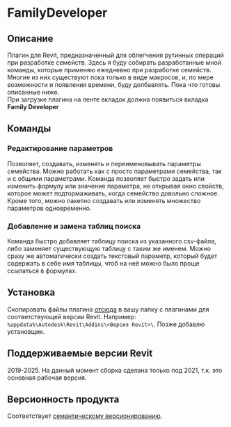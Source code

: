 # FamilyDeveloper
## Описание
Плагин для Revit, предназначенный для облегчения рутинных операций при разработке семейств. Здесь я буду собирать разработанные мной команды, которые применяю ежедневно при разработке семейств. Многие из них существуют пока только в виде макросов, и, по мере возможности и появления времени, буду долбавлять. Пока что готовы описанные ниже.\
При загрузке плагина на ленте вкладок должна появиться вкладка **Family Developer**
## Команды
### Редактирование параметров
Позволяет, создавать, изменять и переименовывать параметры семейства. Можно работать как с просто параметрами семейства, так и с общими параметрами. Команда позволяет быстро задать или изменить формулу или значение параметра, не открывая окно свойств, которое может подтормаживать, когда семейство довольно сложное. Кроме того, можно пакетно создавать или изменять множество параметров одновременно.
### Добавление и замена таблиц поиска
Команда быстро добавляет таблицу поиска из указанного csv-файла, либо заменяет существующую таблицу с таким же именем. Можно сразу же автоматически создать текстовый параметр, который будет содержать в себе имя таблицы, чтоб на неё можно было проще ссылаться в формулах.
## Установка
Скопировать файлы плагина [отсюда](https://github.com/NeosMegas/FamilyDeveloper/releases) в вашу папку с плагинами для соответствующей версии Revit. Например: `%appdata%\Autodesk\Revit\Addins\<Версия Revit>\`. Позже добавлю установщик.
## Поддерживаемые версии Revit
2019-2025. На данный момент сборка сделана только под 2021, т.к. это основная рабочая версия.
## Версионность продукта
Соответствует [семантическому версионированию](https://semver.org/lang/ru/).